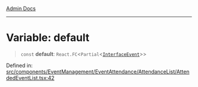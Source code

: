 [Admin Docs](/)

***

# Variable: default

> `const` **default**: `React.FC`\<`Partial`\<[`InterfaceEvent`](types\Event\interface\README\type-aliases\InterfaceEvent.md)\>\>

Defined in: [src/components/EventManagement/EventAttendance/AttendanceList/AttendedEventList.tsx:42](https://github.com/PalisadoesFoundation/talawa-admin/blob/main/src/components/EventManagement/EventAttendance/AttendanceList/AttendedEventList.tsx#L42)
